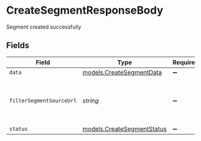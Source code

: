 # CreateSegmentResponseBody

Segment created successfully


## Fields

| Field                                                                                                                                                                                                                                                                     | Type                                                                                                                                                                                                                                                                      | Required                                                                                                                                                                                                                                                                  | Description                                                                                                                                                                                                                                                               | Example                                                                                                                                                                                                                                                                   |
| ------------------------------------------------------------------------------------------------------------------------------------------------------------------------------------------------------------------------------------------------------------------------- | ------------------------------------------------------------------------------------------------------------------------------------------------------------------------------------------------------------------------------------------------------------------------- | ------------------------------------------------------------------------------------------------------------------------------------------------------------------------------------------------------------------------------------------------------------------------- | ------------------------------------------------------------------------------------------------------------------------------------------------------------------------------------------------------------------------------------------------------------------------- | ------------------------------------------------------------------------------------------------------------------------------------------------------------------------------------------------------------------------------------------------------------------------- |
| `data`                                                                                                                                                                                                                                                                    | [models.CreateSegmentData](../../models/operations/createsegmentdata.md)                                                                                                                                                                                                  | :heavy_minus_sign:                                                                                                                                                                                                                                                        | N/A                                                                                                                                                                                                                                                                       |                                                                                                                                                                                                                                                                           |
| `filterSegmentSourceUrl`                                                                                                                                                                                                                                                  | *string*                                                                                                                                                                                                                                                                  | :heavy_minus_sign:                                                                                                                                                                                                                                                        | Some subproperties of the filter_segment are created asynchronously. You can query this url to fetch the status of the creation (true or false).<br/>When status is true, it will return all properties returned in `GET /sources/{source_id}/filter_segments/{segment_id}`.<br/> | https://app.getcensus.com/api/v1/sources/12/filter_segments/9/source_status                                                                                                                                                                                               |
| `status`                                                                                                                                                                                                                                                                  | [models.CreateSegmentStatus](../../models/operations/createsegmentstatus.md)                                                                                                                                                                                              | :heavy_minus_sign:                                                                                                                                                                                                                                                        | Outcome of the operation.                                                                                                                                                                                                                                                 | created                                                                                                                                                                                                                                                                   |